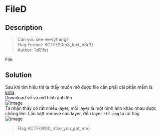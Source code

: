# FileD
## Description
> Can you see everything?              
> Flag Format: KCTF{S0m3_text_h3r3}              
> Author: 1xR1fat

File 
## Solution
Sau khi tìm hiểu thì ta thấy muốn mở được file cần phải cài phần mềm là [krita](https://fileinfo.com/extension/kra)        
Download về và mở hình ảnh lên      
![image](https://user-images.githubusercontent.com/62021009/150646751-d95bd9af-fae5-4d46-9b75-c83f221c1a9b.png)       
Ta nhận thấy có rất nhiều layer, mỗi layer là một hình ảnh khác nhau được chồng lên. Lần lượt remove các layer, đến layer `ctf.png` ta có flag       
![image](https://user-images.githubusercontent.com/62021009/150646858-b2939f96-a2e0-4bb5-807d-c8f2518c8400.png)
> Flag KCTF{W00_n1ce_you_got_me}
